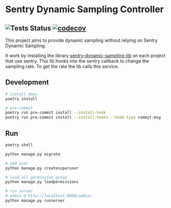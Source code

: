 # Sentry Dynamic Sampling Controller

![Tests Status](https://github.com/SpikeeLabs/sentry-dynamic-sampling-controller/actions/workflows/.github/workflows/tests.yml/badge.svg)
[![codecov](https://codecov.io/gh/SpikeeLabs/sentry-dynamic-sampling-controller/branch/main/graph/badge.svg?token=JS0XEL56JT)](https://codecov.io/gh/SpikeeLabs/sentry-dynamic-sampling-controller)
---

This project aims to provide dynamic sampling without relying on Sentry Dynamic Sampling.


It work by installing the library [sentry-dynamic-sampling-lib](https://github.com/SpikeeLabs/sentry-dynamic-sampling-lib) on each project that use sentry. This lib hooks into the sentry callback to change the sampling rate. To get the rate the lib calls this service.




## Development
```bash
# install deps
poetry install

# pre-commit
poetry run pre-commit install --install-hook
poetry run pre-commit install --install-hooks --hook-type commit-msg
```


## Run
```bash
poetry shell

python manage.py migrate

# add user
python manage.py createsuperuser

# load all permission group
python manage.py loadpermissions

# run server
# admin @ http://localhost:8000/admin/
python manage.py runserver

```
